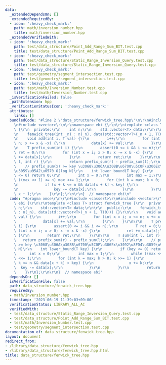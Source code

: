 ```yaml
---
data:
  _extendedDependsOn: []
  _extendedRequiredBy:
  - icon: ':heavy_check_mark:'
    path: math/inversion_number.hpp
    title: math/inversion_number.hpp
  _extendedVerifiedWith:
  - icon: ':heavy_check_mark:'
    path: test/data_structure/Point_Add_Range_Sum_BIT.test.cpp
    title: test/data_structure/Point_Add_Range_Sum_BIT.test.cpp
  - icon: ':heavy_check_mark:'
    path: test/data_structure/Static_Range_Inversion_Query.test.cpp
    title: test/data_structure/Static_Range_Inversion_Query.test.cpp
  - icon: ':heavy_check_mark:'
    path: test/geometry/segment_intersection.test.cpp
    title: test/geometry/segment_intersection.test.cpp
  - icon: ':heavy_check_mark:'
    path: test/math/Inversion_Number.test.cpp
    title: test/math/Inversion_Number.test.cpp
  _isVerificationFailed: false
  _pathExtension: hpp
  _verificationStatusIcon: ':heavy_check_mark:'
  attributes:
    links: []
  bundledCode: "#line 2 \"data_structure/fenwick_tree.hpp\"\n\r\n#include <cassert>\r\
    \n#include <vector>\r\n\r\nnamespace ebi {\r\n\r\ntemplate <class T> struct fenwick_tree\
    \ {\r\n  private:\r\n    int n;\r\n    std::vector<T> data;\r\n\r\n  public:\r\
    \n    fenwick_tree(int _n) : n(_n), data(std::vector<T>(_n + 1, T(0))) {}\r\n\r\
    \n    void add(int i, T val) {\r\n        i++;\r\n        for (int x = i; x <=\
    \ n; x += x & -x) {\r\n            data[x] += val;\r\n        }\r\n    }\r\n\r\
    \n    T prefix_sum(int i) {\r\n        assert(0 <= i && i <= n);\r\n        T\
    \ ret = 0;\r\n        for (int x = i; x > 0; x -= x & -x) {\r\n            ret\
    \ += data[x];\r\n        }\r\n        return ret;\r\n    }\r\n\r\n    T sum(int\
    \ l, int r) {\r\n        return prefix_sum(r) - prefix_sum(l);\r\n    }\r\n\r\n\
    \    // prefix_sum(x) >= key \u3068\u306A\u308B\u6700\u5C0F\u306Ex\u3092\u8FD4\
    \u3059\u95A2\u6570 O(log N)\r\n    int lower_bound(T key) {\r\n        if (key\
    \ <= 0) return 0;\r\n        int x = 0;\r\n        int max = 1;\r\n        while\
    \ ((max << 1) <= n) max <<= 1;\r\n        for (int k = max; k > 0; k >>= 1) {\r\
    \n            if (x + k <= n && data[x + k] < key) {\r\n                x += k;\r\
    \n                key -= data[x];\r\n            }\r\n        }\r\n        return\
    \ x + 1;\r\n    }\r\n};\r\n\r\n}  // namespace ebi\n"
  code: "#pragma once\r\n\r\n#include <cassert>\r\n#include <vector>\r\n\r\nnamespace\
    \ ebi {\r\n\r\ntemplate <class T> struct fenwick_tree {\r\n  private:\r\n    int\
    \ n;\r\n    std::vector<T> data;\r\n\r\n  public:\r\n    fenwick_tree(int _n)\
    \ : n(_n), data(std::vector<T>(_n + 1, T(0))) {}\r\n\r\n    void add(int i, T\
    \ val) {\r\n        i++;\r\n        for (int x = i; x <= n; x += x & -x) {\r\n\
    \            data[x] += val;\r\n        }\r\n    }\r\n\r\n    T prefix_sum(int\
    \ i) {\r\n        assert(0 <= i && i <= n);\r\n        T ret = 0;\r\n        for\
    \ (int x = i; x > 0; x -= x & -x) {\r\n            ret += data[x];\r\n       \
    \ }\r\n        return ret;\r\n    }\r\n\r\n    T sum(int l, int r) {\r\n     \
    \   return prefix_sum(r) - prefix_sum(l);\r\n    }\r\n\r\n    // prefix_sum(x)\
    \ >= key \u3068\u306A\u308B\u6700\u5C0F\u306Ex\u3092\u8FD4\u3059\u95A2\u6570 O(log\
    \ N)\r\n    int lower_bound(T key) {\r\n        if (key <= 0) return 0;\r\n  \
    \      int x = 0;\r\n        int max = 1;\r\n        while ((max << 1) <= n) max\
    \ <<= 1;\r\n        for (int k = max; k > 0; k >>= 1) {\r\n            if (x +\
    \ k <= n && data[x + k] < key) {\r\n                x += k;\r\n              \
    \  key -= data[x];\r\n            }\r\n        }\r\n        return x + 1;\r\n\
    \    }\r\n};\r\n\r\n}  // namespace ebi"
  dependsOn: []
  isVerificationFile: false
  path: data_structure/fenwick_tree.hpp
  requiredBy:
  - math/inversion_number.hpp
  timestamp: '2023-06-19 11:39:03+09:00'
  verificationStatus: LIBRARY_ALL_AC
  verifiedWith:
  - test/data_structure/Static_Range_Inversion_Query.test.cpp
  - test/data_structure/Point_Add_Range_Sum_BIT.test.cpp
  - test/math/Inversion_Number.test.cpp
  - test/geometry/segment_intersection.test.cpp
documentation_of: data_structure/fenwick_tree.hpp
layout: document
redirect_from:
- /library/data_structure/fenwick_tree.hpp
- /library/data_structure/fenwick_tree.hpp.html
title: data_structure/fenwick_tree.hpp
---
```

